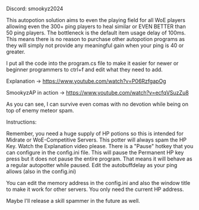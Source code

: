 Discord: smookyz2024

This autopotion solution aims to even the playing field for all WoE players allowing even the 300+ ping players to heal similar or EVEN BETTER than 50 ping players.
The bottleneck is the default item usage delay of 100ms. This means there is no reason to purchase other autopotion programs as they will simply not provide any meaningful gain when your ping is 40 or greater.

I put all the code into the program.cs file to make it easier for newer or beginner programmers to ctrl+f and edit what they need to add. 

Explanation -> https://www.youtube.com/watch?v=P06RzfgapOg

SmookyzAP in action -> https://www.youtube.com/watch?v=ecfqVSuzZu8

As you can see, I can survive even comas with no devotion while being on top of enemy meteor spam.

Instructions:

Remember, you need a huge supply of HP potions so this is intended for Midrate or WoE-Competitive Servers.
This potter will always spam the HP Key. Watch the Explanation video please.
There is a "Pause" hotkey that you can configure in the config.ini file. This will pause the Permanent HP key press but it does not pause the entire program. That means it will behave as a regular autopotter while paused.
Edit the autobuffdelay as your ping allows (also in the config.ini)

You can edit the memory address in the config.ini and also the window title to make it work for other servers. You only need the current HP address. 

Maybe I'll release a skill spammer in the future as well.
